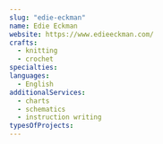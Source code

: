 ```yaml
---
slug: "edie-eckman"
name: Edie Eckman
website: https://www.edieeckman.com/
crafts:
  - knitting
  - crochet
specialties:
languages:
  - English
additionalServices:
  - charts
  - schematics
  - instruction writing
typesOfProjects:
---
```

